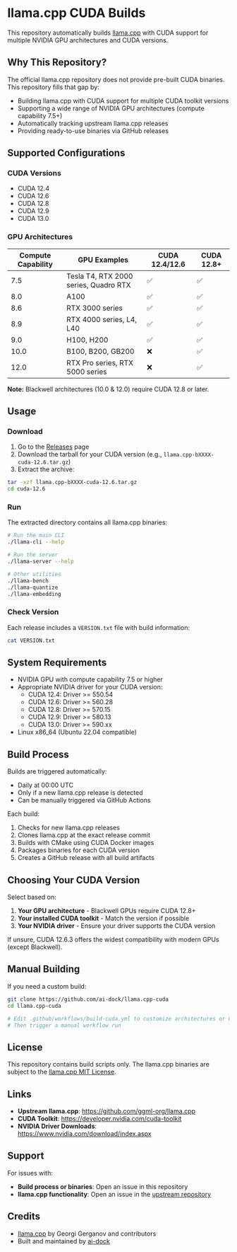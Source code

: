 # llama.cpp CUDA Builds

This repository automatically builds [llama.cpp](https://github.com/ggml-org/llama.cpp) with CUDA support for multiple NVIDIA GPU architectures and CUDA versions.

## Why This Repository?

The official llama.cpp repository does not provide pre-built CUDA binaries. This repository fills that gap by:

- Building llama.cpp with CUDA support for multiple CUDA toolkit versions
- Supporting a wide range of NVIDIA GPU architectures (compute capability 7.5+)
- Automatically tracking upstream llama.cpp releases
- Providing ready-to-use binaries via GitHub releases

## Supported Configurations

### CUDA Versions
- CUDA 12.4
- CUDA 12.6
- CUDA 12.8
- CUDA 12.9
- CUDA 13.0

### GPU Architectures

| Compute Capability | GPU Examples | CUDA 12.4/12.6 | CUDA 12.8+ |
|-------------------|--------------|----------------|------------|
| 7.5 | Tesla T4, RTX 2000 series, Quadro RTX | ✅ | ✅ |
| 8.0 | A100 | ✅ | ✅ |
| 8.6 | RTX 3000 series | ✅ | ✅ |
| 8.9 | RTX 4000 series, L4, L40 | ✅ | ✅ |
| 9.0 | H100, H200 | ✅ | ✅ |
| 10.0 | B100, B200, GB200 | ❌ | ✅ |
| 12.0 | RTX Pro series, RTX 5000 series | ❌ | ✅ |

**Note:** Blackwell architectures (10.0 & 12.0) require CUDA 12.8 or later.

## Usage

### Download

1. Go to the [Releases](../../releases) page
2. Download the tarball for your CUDA version (e.g., `llama.cpp-bXXXX-cuda-12.6.tar.gz`)
3. Extract the archive:

```bash
tar -xzf llama.cpp-bXXXX-cuda-12.6.tar.gz
cd cuda-12.6
```

### Run

The extracted directory contains all llama.cpp binaries:

```bash
# Run the main CLI
./llama-cli --help

# Run the server
./llama-server --help

# Other utilities
./llama-bench
./llama-quantize
./llama-embedding
```

### Check Version

Each release includes a `VERSION.txt` file with build information:

```bash
cat VERSION.txt
```

## System Requirements

- NVIDIA GPU with compute capability 7.5 or higher
- Appropriate NVIDIA driver for your CUDA version:
  - CUDA 12.4: Driver >= 550.54
  - CUDA 12.6: Driver >= 560.28
  - CUDA 12.8: Driver >= 570.15
  - CUDA 12.9: Driver >= 580.13
  - CUDA 13.0: Driver >= 590.xx
- Linux x86_64 (Ubuntu 22.04 compatible)

## Build Process

Builds are triggered automatically:
- Daily at 00:00 UTC
- Only if a new llama.cpp release is detected
- Can be manually triggered via GitHub Actions

Each build:
1. Checks for new llama.cpp releases
2. Clones llama.cpp at the exact release commit
3. Builds with CMake using CUDA Docker images
4. Packages binaries for each CUDA version
5. Creates a GitHub release with all build artifacts

## Choosing Your CUDA Version

Select based on:
1. **Your GPU architecture** - Blackwell GPUs require CUDA 12.8+
2. **Your installed CUDA toolkit** - Match the version if possible
3. **Your NVIDIA driver** - Ensure your driver supports the CUDA version

If unsure, CUDA 12.6.3 offers the widest compatibility with modern GPUs (except Blackwell).

## Manual Building

If you need a custom build:

```bash
git clone https://github.com/ai-dock/llama.cpp-cuda
cd llama.cpp-cuda

# Edit .github/workflows/build-cuda.yml to customize architectures or CUDA versions
# Then trigger a manual workflow run
```

## License

This repository contains build scripts only. The llama.cpp binaries are subject to the [llama.cpp MIT License](https://github.com/ggml-org/llama.cpp/blob/master/LICENSE).

## Links

- **Upstream llama.cpp**: https://github.com/ggml-org/llama.cpp
- **CUDA Toolkit**: https://developer.nvidia.com/cuda-toolkit
- **NVIDIA Driver Downloads**: https://www.nvidia.com/download/index.aspx

## Support

For issues with:
- **Build process or binaries**: Open an issue in this repository
- **llama.cpp functionality**: Open an issue in the [upstream repository](https://github.com/ggml-org/llama.cpp/issues)

## Credits

- [llama.cpp](https://github.com/ggml-org/llama.cpp) by Georgi Gerganov and contributors
- Built and maintained by [ai-dock](https://github.com/ai-dock)
